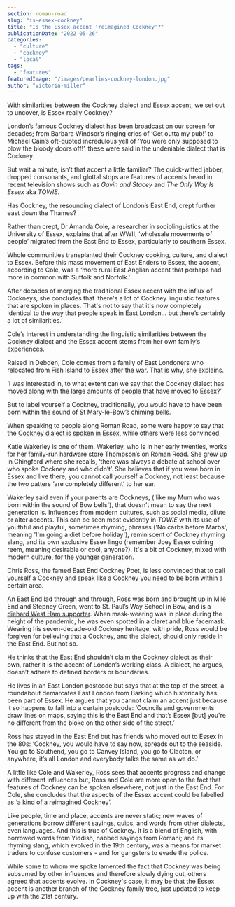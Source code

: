 ```yaml
---
section: roman-road
slug: "is-essex-cockney"
title: "Is the Essex accent 'reimagined Cockney'?"
publicationDate: "2022-05-26"
categories: 
  - "culture"
  - "cockney"
  - "local"
tags: 
  - "features"
featuredImage: "/images/pearlies-cockney-london.jpg"
author: "victoria-miller"
---
```


With similarities between the Cockney dialect and Essex accent, we set out to uncover, is Essex really Cockney?

London’s famous Cockney dialect has been broadcast on our screen for decades; from Barbara Windsor’s ringing cries of ‘Get outta my pub!’ to Michael Cain’s oft-quoted incredulous yell of ‘You were only supposed to blow the bloody doors off!’, these were said in the undeniable dialect that is Cockney.

But wait a minute, isn’t that accent a little familiar? The quick-witted jabber, dropped consonants, and glottal stops are features of accents heard in recent television shows such as _Gavin and Stacey_ and _The Only Way Is Essex_ aka _TOWIE_.

Has Cockney, the resounding dialect of London’s East End, crept further east down the Thames?

Rather than crept, Dr Amanda Cole, a researcher in sociolinguistics at the University of Essex, explains that after WWII, ‘wholesale movements of people’ migrated from the East End to Essex, particularly to southern Essex.

Whole communities transplanted their Cockney cooking, culture, and dialect to Essex. Before this mass movement of East Enders to Essex, the accent, according to Cole, was a ‘more rural East Anglian accent that perhaps had more in common with Suffolk and Norfolk.’

After decades of merging the traditional Essex accent with the influx of Cockneys, she concludes that ‘there's a lot of Cockney linguistic features that are spoken in places. That's not to say that it's now completely identical to the way that people speak in East London… but there’s certainly a lot of similarities.’

Cole’s interest in understanding the linguistic similarities between the Cockney dialect and the Essex accent stems from her own family’s experiences.

Raised in Debden, Cole comes from a family of East Londoners who relocated from Fish Island to Essex after the war. That is why, she explains.

‘I was interested in, to what extent can we say that the Cockney dialect has moved along with the large amounts of people that have moved to Essex?’

But to label yourself a Cockney, traditionally, you would have to have been born within the sound of St Mary-le-Bow’s chiming bells. 

When speaking to people along Roman Road, some were happy to say that the [Cockney dialect is spoken in Essex](https://theconversation.com/barbara-windsor-youre-more-likely-to-hear-a-cockney-accent-in-essex-than-east-london-now-152033), while others were less convinced.

Katie Wakerley is one of them. Wakerley, who is in her early twenties, works for her family-run hardware store Thompson’s on Roman Road. She grew up in Chingford where she recalls, ‘there was always a debate at school over who spoke Cockney and who didn’t’. She believes that if you were born in Essex and live there, you cannot call yourself a Cockney, not least because the two patters ‘are completely different’ to her ear.

Wakerley said even if your parents are Cockneys, ('like my Mum who was born within the sound of Bow bells'), that doesn’t mean to say the next generation is. Influences from modern cultures, such as social media, dilute or alter accents. This can be seen most evidently in _TOWIE_ with its use of youthful and playful, sometimes rhyming, phrases ('No carbs before Marbs', meaning 'I'm going a diet before holiday'), reminiscent of Cockney rhyming slang, and its own exclusive Essex lingo (remember Joey Essex coining reem, meaning desirable or cool, anyone?). It's a bit of Cockney, mixed with modern culture, for the younger generation.

Chris Ross, the famed East End Cockney Poet, is less convinced that to call yourself a Cockney and speak like a Cockney you need to be born within a certain area. 

An East End lad through and through, Ross was born and brought up in Mile End and Stepney Green, went to St. Paul’s Way School in Bow, and is a [diehard West Ham supporter](https://romanroadlondon.com/faces-west-ham-football-jose-da-luz-photoessay/). When mask-wearing was in place during the height of the pandemic, he was even spotted in a claret and blue facemask. Wearing his seven-decade-old Cockney heritage, with pride, Ross would be forgiven for believing that a Cockney, and the dialect, should only reside in the East End. But not so.

He thinks that the East End shouldn’t claim the Cockney dialect as their own, rather it is the accent of London’s working class. A dialect, he argues, doesn’t adhere to defined borders or boundaries.

He lives in an East London postcode but says that at the top of the street, a roundabout demarcates East London from Barking which historically has been part of Essex. He argues that you cannot claim an accent just because it so happens to fall into a certain postcode: ‘Councils and governments draw lines on maps, saying this is the East End and that’s Essex \[but\] you're no different from the bloke on the other side of the street.’

Ross has stayed in the East End but has friends who moved out to Essex in the 80s: ‘Cockney, you would have to say now, spreads out to the seaside. You go to Southend, you go to Canvey Island, you go to Clacton, or anywhere, it’s all London and everybody talks the same as we do.’

A little like Cole and Wakerley, Ross sees that accents progress and change with different influences but, Ross and Cole are more open to the fact that features of Cockney can be spoken elsewhere, not just in the East End. For Cole, she concludes that the aspects of the Essex accent could be labelled as ‘a kind of a reimagined Cockney’. 

Like people, time and place, accents are never static; new waves of generations borrow different sayings, quips, and words from other dialects, even languages. And this is true of Cockney. It is a blend of English, with borrowed words from Yiddish, nabbed sayings from Romani; and its rhyming slang, which evolved in the 19th century, was a means for market traders to confuse customers - and for gangsters to evade the police. 

While some to whom we spoke lamented the fact that Cockney was being subsumed by other influences and therefore slowly dying out, others agreed that accents evolve. In Cockney's case, it may be that the Essex accent is another branch of the Cockney family tree, just updated to keep up with the 21st century. 


